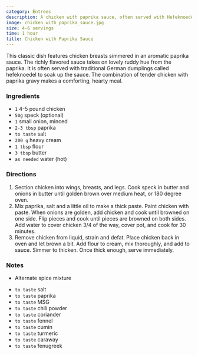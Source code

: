 ```yaml
---
category: Entrees
description: A chicken with paprika sauce, often served with Hefeknoedel.
image: chicken_with_paprika_sauce.jpg
size: 4-6 servings
time: 1 hour
title: Chicken with Paprika Sauce
---
```


This classic dish features chicken breasts simmered in an aromatic paprika sauce. The richly flavored sauce takes on lovely ruddy hue from the paprika. It is often served with traditional German dumplings called hefeknoedel to soak up the sauce. The combination of tender chicken with paprika gravy makes a comforting, hearty meal.

### Ingredients

* `1` 4-5 pound chicken
* `50g` speck (optional)
* `1` small onion, minced
* `2-3 tbsp` paprika
* `to taste` salt
* `200 g` heavy cream
* `1 tbsp` flour
* `3 tbsp` butter
* `as needed` water (hot)

### Directions

1. Section chicken into wings, breasts, and legs. Cook speck in butter and onions in butter until golden brown over medium heat, or 180 degree oven.
2. Mix paprika, salt and a little oil to make a thick paste. Paint chicken with paste. When onions are golden, add chicken and cook until browned on one side. Flip pieces and cook until pieces are browned on both sides. Add water to cover chicken 3/4 of the way, cover pot, and cook for 30 minutes. 
3. Remove chicken from liquid, strain and defat. Place chicken back in oven and let brown a bit. Add flour to cream, mix thoroughly, and add to sauce. Simmer to thicken. Once thick enough, serve immediately.

### Notes

- Alternate spice mixture

* `to taste` salt
* `to taste` paprika
* `to taste` MSG
* `to taste` chili powder
* `to taste` coriander
* `to taste` fennel
* `to taste` cumin
* `to taste` turmeric
* `to taste` caraway
* `to taste` fenugreek